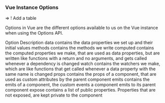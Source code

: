 ### Vue Instance Options

=> ! Add a table 

Options in Vue are the different options available to us on the Vue instance when using the Options API.

Option	Description
data	contains the data properties we set up and their initial values
methods	contains the methods we write
computed	contains the computed properties we make, that are used as data properties, but are written like functions with a return and no arguments, and gets called whenever a dependency is changed
watch	contains the watchers we make, which are like functions that get called whenever a data property with the same name is changed
props	contains the props of a component, that are used as custom attributes by the parent component
emits	contains the emits of a component, the custom events a component emits to its parent component
expose	contains a list of public properties. Properties that are not exposed, are kept private to the component
